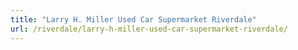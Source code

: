 ```yaml
---
title: "Larry H. Miller Used Car Supermarket Riverdale"
url: /riverdale/larry-h-miller-used-car-supermarket-riverdale/
---
```

